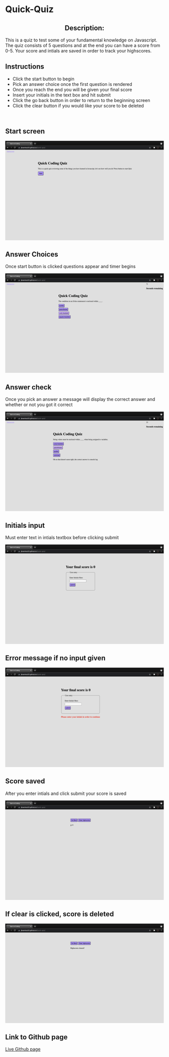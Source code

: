 # Quick-Quiz

<h2 align="center">Description:</h2>

This is a quiz to test some of your fundamental knowledge on Javascript. The quiz consists of 5 questions and at the end you can have a score from 0-5. Your score and intials are saved in order to track your highscores.

## Instructions

* Click the start button to begin
* Pick an answer choice once the first question is rendered 
* Once you reach the end you will be given your final score
* Insert your initials in the text box and hit submit
* Click the go back button in order to return to the beginning screen
* Click the clear button if you would like your score to be deleted
<br>

## Start screen

![Start screen](assets/images/startscreen.png)

## Answer Choices

Once start button is clicked questions appear and timer begins

![Answer choices](assets/images/answer-choices.png)

## Answer check

Once you pick an answer a message will display the correct answer and whether or not you got it correct

![Answer check](assets/images/answer-check.png)

## Initials input

Must enter text in intials textbox before clicking submit

![Initials input](assets/images/initials-input.png)

## Error message if no input given

![No input given](assets/images/input-error.png)

## Score saved

After you enter intials and click submit your score is saved

![Score saved](assets/images/score-saved.png)

## If clear is clicked, score is deleted

![Scores cleared](assets/images/scores-cleared.png)


## Link to Github page

[Live Github page](https://jbramirez03.github.io/Quick-quiz/)
